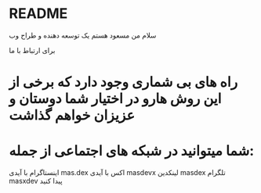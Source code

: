 # README

سلام من مسعود هستم
یک توسعه دهنده و طراح وب

برای ارتباط با ما 
# راه های بی شماری وجود دارد که برخی از این روش هارو در اختیار شما دوستان و عزیزان خواهم گذاشت

 
# شما میتوانید در شبکه های اجتماعی از جمله:

اینستاگرام با آیدی mas.dex
اکس با آیدی masdevx
لینکدین masdex 
تلگرام masxdev 
پیدا کنید
